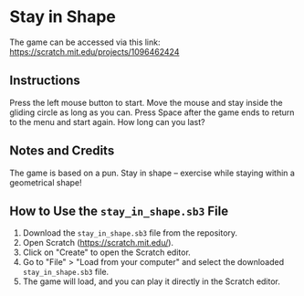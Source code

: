 # Stay in Shape

The game can be accessed via this link: https://scratch.mit.edu/projects/1096462424

## Instructions

Press the left mouse button to start. Move the mouse and stay inside the gliding circle as long as you can. Press Space after the game ends to return to the menu and start again. How long can you last?

## Notes and Credits

The game is based on a pun. Stay in shape – exercise while staying within a geometrical shape!

## How to Use the `stay_in_shape.sb3` File

1. Download the `stay_in_shape.sb3` file from the repository.
2. Open Scratch (https://scratch.mit.edu/).
3. Click on "Create" to open the Scratch editor.
4. Go to "File" > "Load from your computer" and select the downloaded `stay_in_shape.sb3` file.
5. The game will load, and you can play it directly in the Scratch editor.
